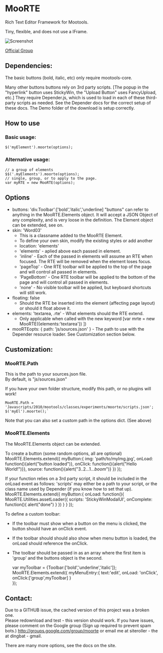 MooRTE
===========

Rich Text Editor Framework for Mootools.

Tiny, flexible, and does not use a IFrame.

![Screenshot](http://siteroller.net/projects/moorte/images/moorte_screenshot.jpg)

[Official Group](http://groups.google.com/group/moorte)

Dependencies:
----------
The basic buttons (bold, italic, etc) only require mootools-core.

Many other buttons buttons rely on 3rd party scripts.
[The popup in the "hyperlink" button uses StickyWin, the "Upload Button" uses FancyUpload, etc.]
They require Depender.js, which is used to load in each of these third-party scripts as needed.
See the Depender docs for the correct setup of these docs. The Demo folder of the download is setup correctly. 

How to use
----------
### Basic usage:
	$('myElement').moorte(options);


### Alternative usage:
	// a group of elements
	$$('.myElements').moorte(options);
	// single, group, or to apply to the page.
	var myRTE = new MooRTE(options);


	
Options
---------	
 - buttons: 'div.Toolbar':['bold','italic','underline]
    "buttons" can refer to anything in the MooRTE.Elements object.
	It will accept a JSON Object of any complexity, and is very loose in the definition.
	The Element object can be extended, see on.
 - skin: 'Word03'
    - This is a classname added to the MooRTE Element.
	- To define your own skin, modify the existing styles or add another
	- location: 'elements'
	- 'elements' - aplied above each passed in element.
	- 'inline' - Each of the passed in elements will assume an RTE when focused. The RTE will be removed when the element loses focus.
	- 'pageTop' - One RTE toolbar will be applied to the top of the page and will control all passed in elements.
	- 'PageBottom' - One RTE toolbar will be applied to the bottom of the page and will control all passed in elements.
	- 'none' - No visible toolbar will be applied, but keyboard shortcuts will still work.	
 - floating: false
	- Should the RTE be inserted into the element (affecting page layout) or should it float above it.
 - elements: 'textarea, .rte' - What elements should the RTE extend.
     - Only applicable when called with the new keyword [var mrte = new MooRTE({elements:'textarea'}) ])
 - mooRTEopts: { path: 'js/sources.json' } - The path to use with the Depender resource loader. See Customization section below.

Customization:
---------

### MooRTE.Path

This is the path to your sources.json file.<br>
By default, is "js/sources.json"

If you have your own folder structure, modify this path, or no plugins will work!

    MooRTE.Path = 'Javascripts/2010/mootools/classes/experiments/moorte/scripts.json';
    $('myEl').moorte();`

Note that you can also set a custom path in the options dict. (See above)


### MooRTE.Elements

The MooRTE.Elements object can be extended.

To create a button (some random options, all are optional)
	MooRTE.Elements.extend({
		myButton:{
			img:     'path/to/myImg.jpg', 
			onLoad:  function(){alert("button loaded")},
			onClick: function(){alert("Hello World!")}},
			source:  function(){alert("3..2...1...*boom*")}
		})
	});

If your function relies on a 3rd party script, it should be included in the onLoad event as follows:
'scripts' may either be a path to your script, or the class name used by Depender (if you know how to set that up).
	MooRTE.Elements.extend({
		myButton:{
			onLoad: function(){
				MooRTE.Utilities.assetLoader({
					scripts: 'StickyWinModalUI',
					onComplete: function(){ alert("done") }
				})
			}
		}
	});
	
	
To define a custom toolbar:
+ If the toolbar must show when a button on the menu is clicked, the button should have an onClick event.
+ If the toolbar should should also show when menu button is loaded, the onLoad should reference the onClick.
+ The toolbar should be passed in as an array where the first item is 'group' and the buttons object is the second.

	var myToolbar = {Toolbar:['bold','underline','italic']};
	MooRTE.Elements.extend({
		myMenuEntry:{
			text:'edit', 
			onLoad: 'onClick',
			onClick:['group',myToolbar]
		}			
	});

Contact:
---------
Due to a GITHUB issue, the cached version of this project was a broken one.<br>
Please redownload and test - this version should work.
If you have issues, please comment on the Google group (Sign up required to prevent spam bots.)
http://groups.google.com/group/moorte
or email me at siteroller - the at dingbat - gmail.
	
There are many more options, see the docs on the site.
